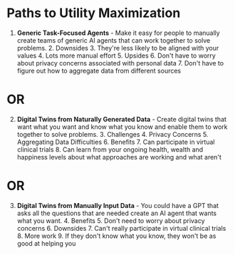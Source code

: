 # Paths to Utility Maximization

1. **Generic Task-Focused Agents** - Make it easy for people to manually create teams of generic AI agents that can work together to solve problems.
   2. Downsides
      3. They're less likely to be aligned with your values
      4. Lots more manual effort
   5. Upsides
      6. Don't have to worry about privacy concerns associated with personal data
      7. Don't have to figure out how to aggregate data from different sources

# OR

2. **Digital Twins from Naturally Generated Data** - Create digital twins that want what you want and know what you know and enable them to work together to solve problems.
   3. Challenges
      4. Privacy Concerns
      5. Aggregating Data Difficulties
   6. Benefits
      7. Can participate in virtual clinical trials
      8. Can learn from your ongoing health, wealth and happiness levels about what approaches are working and what aren't

# OR

3. **Digital Twins from Manually Input Data** - You could have a GPT that asks all the questions that are needed create an AI agent that wants what you want. 
   4. Benefits
      5. Don't need to worry about privacy concerns
   6. Downsides
      7. Can't really participate in virtual clinical trials
      8. More work
      9. If they don't know what you know, they won't be as good at helping you


